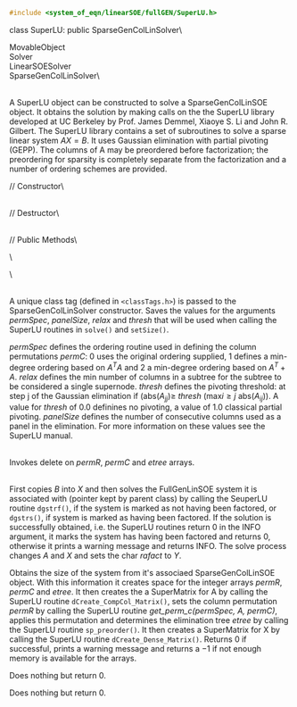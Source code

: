 
```cpp
#include <system_of_eqn/linearSOE/fullGEN/SuperLU.h>
```


class SuperLU: public SparseGenColLinSolver\

MovableObject\
Solver\
LinearSOESolver\
SparseGenColLinSolver\

\
A SuperLU object can be constructed to solve a SparseGenColLinSOE
object. It obtains the solution by making calls on the the SuperLU
library developed at UC Berkeley by Prof. James Demmel, Xiaoye S. Li and
John R. Gilbert. The SuperLU library contains a set of subroutines to
solve a sparse linear system $AX=B$. It uses Gaussian elimination with
partial pivoting (GEPP). The columns of A may be preordered before
factorization; the preordering for sparsity is completely separate from
the factorization and a number of ordering schemes are provided.

// Constructor\

\
// Destructor\

\
// Public Methods\

\

\

\
A unique class tag (defined in  `<classTags.h>`) is passed to the
SparseGenColLinSolver constructor. Saves the values for the arguments
*permSpec*, *panelSize*, *relax* and *thresh* that will be used when
calling the SuperLU routines in `solve()` and `setSize()`.

*permSpec* defines the ordering routine used in defining the column
permutations *permC*: $0$ uses the original ordering supplied, $1$
defines a min-degree ordering based on $A^TA$ and $2$ a min-degree
ordering based on $A^T + A$. *relax* defines the min number of columns
in a subtree for the subtree to be considered a single supernode.
*thresh* defines the pivoting threshold: at step j of the Gaussian
elimination if (abs$(A_{jj}) \ge$ *thresh* (max$i \ge j$ abs($A_{ij}$)).
A value for *thresh* of $0.0$ definines no pivoting, a value of $1.0$
classical partial pivoting. *panelSize* defines the number of
consecutive columns used as a panel in the elimination. For more
information on these values see the SuperLU manual.

\
Invokes delete on *permR*, *permC* and *etree* arrays.

\
First copies $B$ into $X$ and then solves the FullGenLinSOE system it is
associated with (pointer kept by parent class) by calling the SeuperLU
routine `dgstrf()`, if the system is marked as not having been factored,
or `dgstrs()`, if system is marked as having been factored. If the
solution is successfully obtained, i.e. the SuperLU routines return $0$
in the INFO argument, it marks the system has having been factored and
returns $0$, otherwise it prints a warning message and returns INFO. The
solve process changes $A$ and $X$ and sets the char *rafact* to *Y*.

Obtains the size of the system from it's associaed SparseGenColLinSOE
object. With this information it creates space for the integer arrays
*permR*, *permC* and *etree*. It then creates the a SuperMatrix for A by
calling the SuperLU routine `dCreate_CompCol_Matrix()`, sets the column
permutation *permR* by calling the SuperLU routine *get_perm_c(permSpec,
A, permC)*, applies this permutation and determines the elimination tree
*etree* by calling the SuperLU routine `sp_preorder()`. It then creates
a SuperMatrix for X by calling the SuperLU routine
`dCreate_Dense_Matrix()`. Returns $0$ if successful, prints a warning
message and returns a $-1$ if not enough memory is available for the
arrays.

Does nothing but return $0$.

Does nothing but return $0$.
